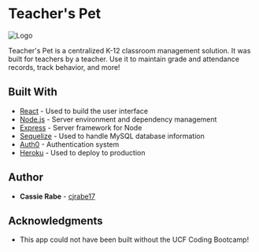 # Teacher's Pet

![Logo](https://evening-mountain-18475.herokuapp.com/assets/img/logo.png)

Teacher's Pet is a centralized K-12 classroom management solution. It was built for teachers by a teacher. Use it to maintain grade and attendance records, track behavior, and more!

## Built With

* [React](https://reactjs.org/) - Used to build the user interface
* [Node.js](https://nodejs.org/en/) - Server environment and dependency management
* [Express](https://expressjs.com/) - Server framework for Node
* [Sequelize](http://docs.sequelizejs.com/) - Used to handle MySQL database information
* [Auth0](https://auth0.com/) - Authentication system
* [Heroku](https://www.heroku.com/) - Used to deploy to production

## Author

* **Cassie Rabe** - [cjrabe17](https://github.com/cjrabe17)

## Acknowledgments

* This app could not have been built without the UCF Coding Bootcamp!